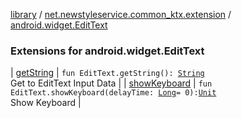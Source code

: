 [library](../../index.md) / [net.newstyleservice.common_ktx.extension](../index.md) / [android.widget.EditText](./index.md)

### Extensions for android.widget.EditText

| [getString](get-string.md) | `fun EditText.getString(): `[`String`](https://kotlinlang.org/api/latest/jvm/stdlib/kotlin/-string/index.html)<br>Get to EditText Input Data |
| [showKeyboard](show-keyboard.md) | `fun EditText.showKeyboard(delayTime: `[`Long`](https://kotlinlang.org/api/latest/jvm/stdlib/kotlin/-long/index.html)` = 0): `[`Unit`](https://kotlinlang.org/api/latest/jvm/stdlib/kotlin/-unit/index.html)<br>Show Keyboard |

